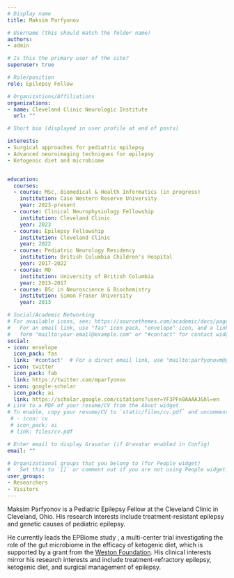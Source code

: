 ```yaml
---
# Display name
title: Maksim Parfyonov

# Username (this should match the folder name)
authors:
- admin

# Is this the primary user of the site?
superuser: true

# Role/position
role: Epilepsy Fellow

# Organizations/Affiliations
organizations:
- name: Cleveland Clinic Neurologic Institute
  url: ""

# Short bio (displayed in user profile at end of posts)

interests:
- Surgical approaches for pediatric epilepsy
- Advanced neuroimaging techniques for epilepsy
- Ketogenic diet and microbiome 


education:
  courses:
  - course: MSc, Biomedical & Health Informatics (in progress)
    institution: Case Western Reserve University
    year: 2023-present
  - course: Clinical Neurophysiology Fellowship 
    institution: Cleveland Clinic
    year: 2023
  - course: Epilepsy Fellowship 
    institution: Cleveland Clinic
    year: 2022  
  - course: Pediatric Neurology Residency 
    institution: British Columbia Children's Hospital
    year: 2017-2022
  - course: MD 
    institution: University of British Columbia
    year: 2013-2017
  - course: BSc in Neuroscience & Biochemistry
    institution: Simon Fraser University
    year: 2013

# Social/Academic Networking
# For available icons, see: https://sourcethemes.com/academic/docs/page-builder/#icons
#   For an email link, use "fas" icon pack, "envelope" icon, and a link in the
#   form "mailto:your-email@example.com" or "#contact" for contact widget.
social:
- icon: envelope
  icon_pack: fas
  link: '#contact'  # For a direct email link, use "mailto:parfyonovm@gmail.com".
- icon: twitter
  icon_pack: fab
  link: https://twitter.com/mparfyonov
- icon: google-scholar
  icon_pack: ai
  link: https://scholar.google.com/citations?user=YF3PFn0AAAAJ&hl=en
# Link to a PDF of your resume/CV from the About widget.
# To enable, copy your resume/CV to `static/files/cv.pdf` and uncomment the lines below.
 # - icon: cv
 # icon_pack: ai
 # link: files/cv.pdf

# Enter email to display Gravatar (if Gravatar enabled in Config)
email: ""

# Organizational groups that you belong to (for People widget)
#   Set this to `[]` or comment out if you are not using People widget.
user_groups:
- Researchers
- Visitors
---
```


Maksim Parfyonov is a Pediatric Epilepsy Fellow at the Cleveland Clinic in Cleveland, Ohio. His research interests include treatment-resistant epilepsy and genetic causes of pediatric epilepsy. 

He currently leads the EPBiome study , a multi-center trial investigating the role of the gut microbiome in the efficacy of ketogenic diet, which is supported by a grant from the [Weston Foundation](https://www.westonfoundation.org/our-mandate/). His clinical interests mirror his research interests and include treatment-refractory epilepsy, ketogenic diet, and surgical management of epilepsy.